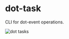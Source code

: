 # dot-task

CLI for dot-event operations.

![dot tasks](https://media.giphy.com/media/l0He3o8pL9AebplFm/giphy.gif)
